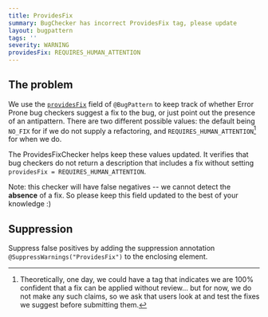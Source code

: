 ```yaml
---
title: ProvidesFix
summary: BugChecker has incorrect ProvidesFix tag, please update
layout: bugpattern
tags: ''
severity: WARNING
providesFix: REQUIRES_HUMAN_ATTENTION
---
```


<!--
*** AUTO-GENERATED, DO NOT MODIFY ***
To make changes, edit the @BugPattern annotation or the explanation in docs/bugpattern.
-->

## The problem
We use the [`providesFix`][annotation] field of `@BugPattern` to keep track of
whether Error Prone bug checkers suggest a fix to the bug, or just point out the
presence of an antipattern. There are two different possible values: the default
being `NO_FIX` for if we do not supply a refactoring, and
`REQUIRES_HUMAN_ATTENTION`[^1] for when we do.

The ProvidesFixChecker helps keep these values updated. It verifies that bug
checkers do not return a description that includes a fix without setting
`providesFix = REQUIRES_HUMAN_ATTENTION`.

Note: this checker will have false negatives -- we cannot detect the **absence**
of a fix. So please keep this field updated to the best of your knowledge :)

[annotation]: https://github.com/google/error-prone/blob/4d7b19f3cb7b46a931856b0c3ca8b1f37c57508f/annotation/src/main/java/com/google/errorprone/BugPattern.java#L129-L135

[^1]: Theoretically, one day, we could have a tag that indicates we are 100%
    confident that a fix can be applied without review... but for now, we do
    not make any such claims, so we ask that users look at and test the fixes
    we suggest before submitting them.

## Suppression
Suppress false positives by adding the suppression annotation `@SuppressWarnings("ProvidesFix")` to the enclosing element.
